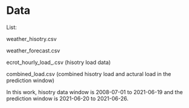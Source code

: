 # Data

List:

weather_hisotry.csv

weather_forecast.csv

ecrot_hourly_load_.csv (hisotry load data)

combined_load.csv (combined hisotry load and actural load in the prediction window)

In this work, hisotry data window is 2008-07-01 to 2021-06-19 and the prediction window is 2021-06-20 to 2021-06-26.